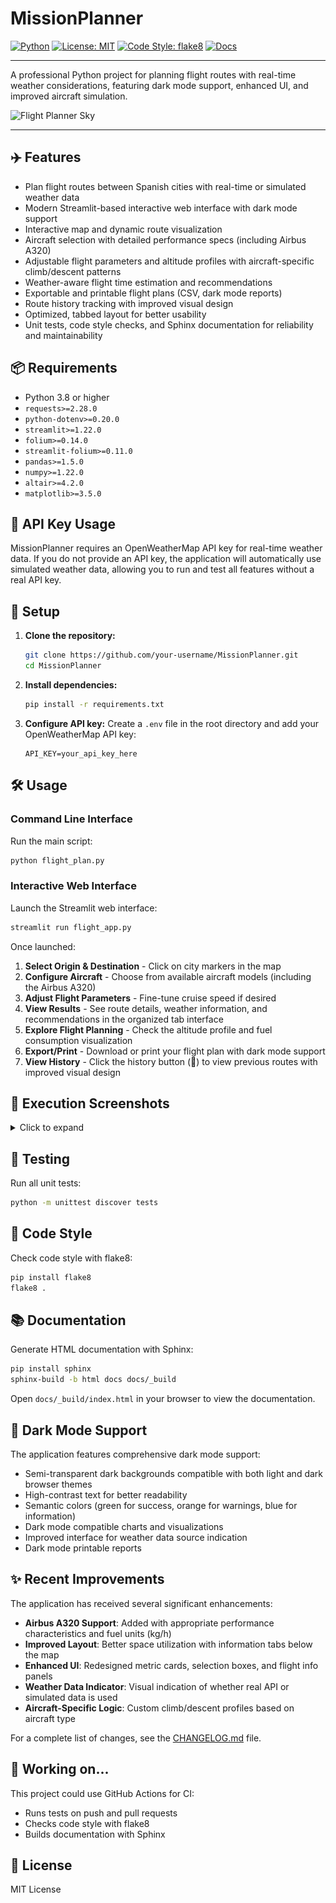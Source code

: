 # MissionPlanner

[![Python](https://img.shields.io/badge/python-3.8%2B-blue.svg)](https://www.python.org/downloads/)
[![License: MIT](https://img.shields.io/badge/License-MIT-yellow.svg)](LICENSE)
[![Code Style: flake8](https://img.shields.io/badge/code%20style-flake8-brightgreen.svg)](https://flake8.pycqa.org/en/latest/)
[![Docs](https://img.shields.io/badge/docs-Sphinx-informational)](docs/_build/index.html)

---

A professional Python project for planning flight routes with real-time weather considerations, featuring dark mode support, enhanced UI, and improved aircraft simulation.

![Flight Planner Sky](assets/sky.gif)

---

## ✈️ Features
- Plan flight routes between Spanish cities with real-time or simulated weather data
- Modern Streamlit-based interactive web interface with dark mode support
- Interactive map and dynamic route visualization
- Aircraft selection with detailed performance specs (including Airbus A320)
- Adjustable flight parameters and altitude profiles with aircraft-specific climb/descent patterns
- Weather-aware flight time estimation and recommendations
- Exportable and printable flight plans (CSV, dark mode reports)
- Route history tracking with improved visual design
- Optimized, tabbed layout for better usability
- Unit tests, code style checks, and Sphinx documentation for reliability and maintainability

## 📦 Requirements
- Python 3.8 or higher
- `requests>=2.28.0`
- `python-dotenv>=0.20.0`
- `streamlit>=1.22.0`
- `folium>=0.14.0`
- `streamlit-folium>=0.11.0`
- `pandas>=1.5.0`
- `numpy>=1.22.0`
- `altair>=4.2.0`
- `matplotlib>=3.5.0`

## 🔑 API Key Usage
MissionPlanner requires an OpenWeatherMap API key for real-time weather data. If you do not provide an API key, the application will automatically use simulated weather data, allowing you to run and test all features without a real API key.

## 🚀 Setup
1. **Clone the repository:**
   ```sh
   git clone https://github.com/your-username/MissionPlanner.git
   cd MissionPlanner
   ```
2. **Install dependencies:**
   ```sh
   pip install -r requirements.txt
   ```
3. **Configure API key:**
   Create a `.env` file in the root directory and add your OpenWeatherMap API key:
   ```env
   API_KEY=your_api_key_here
   ```

## 🛠️ Usage

### Command Line Interface
Run the main script:
```sh
python flight_plan.py
```

### Interactive Web Interface
Launch the Streamlit web interface:
```sh
streamlit run flight_app.py
```

Once launched:
1. **Select Origin & Destination** - Click on city markers in the map
2. **Configure Aircraft** - Choose from available aircraft models (including the Airbus A320)
3. **Adjust Flight Parameters** - Fine-tune cruise speed if desired
4. **View Results** - See route details, weather information, and recommendations in the organized tab interface
5. **Explore Flight Planning** - Check the altitude profile and fuel consumption visualization
6. **Export/Print** - Download or print your flight plan with dark mode support
7. **View History** - Click the history button (📜) to view previous routes with improved visual design

## 📸 Execution Screenshots

<details>
<summary>Click to expand</summary>
<br>
<p align="center">
  <img src="assets/1.png" alt="Execution Screenshot 1" width="800" />
  <br>
  <img src="assets/2.png" alt="Execution Screenshot 2" width="800" />
  <br>
  <img src="assets/3.png" alt="Execution Screenshot 3" width="800" />
</p>
</details>

## 🧪 Testing
Run all unit tests:
```sh
python -m unittest discover tests
```

## 🧹 Code Style
Check code style with flake8:
```sh
pip install flake8
flake8 .
```

## 📚 Documentation
Generate HTML documentation with Sphinx:
```sh
pip install sphinx
sphinx-build -b html docs docs/_build
```

Open `docs/_build/index.html` in your browser to view the documentation.

## 🌙 Dark Mode Support
The application features comprehensive dark mode support:
- Semi-transparent dark backgrounds compatible with both light and dark browser themes
- High-contrast text for better readability
- Semantic colors (green for success, orange for warnings, blue for information)
- Dark mode compatible charts and visualizations
- Improved interface for weather data source indication
- Dark mode printable reports

## ✨ Recent Improvements
The application has received several significant enhancements:
- **Airbus A320 Support**: Added with appropriate performance characteristics and fuel units (kg/h)
- **Improved Layout**: Better space utilization with information tabs below the map
- **Enhanced UI**: Redesigned metric cards, selection boxes, and flight info panels
- **Weather Data Indicator**: Visual indication of whether real API or simulated data is used
- **Aircraft-Specific Logic**: Custom climb/descent profiles based on aircraft type

For a complete list of changes, see the [CHANGELOG.md](CHANGELOG.md) file.

## 🤖 Working on...
This project could use GitHub Actions for CI:
- Runs tests on push and pull requests
- Checks code style with flake8
- Builds documentation with Sphinx

## 📄 License
MIT License
